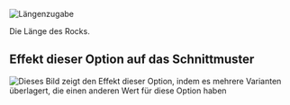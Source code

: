 ![Längenzugabe](lengthbonus.svg)

Die Länge des Rocks.

## Effekt dieser Option auf das Schnittmuster

![Dieses Bild zeigt den Effekt dieser Option, indem es mehrere Varianten überlagert, die einen anderen Wert für diese Option haben](sandy_lengthbonus_sample.svg "Effekt dieser Option auf das Schnittmuster")
